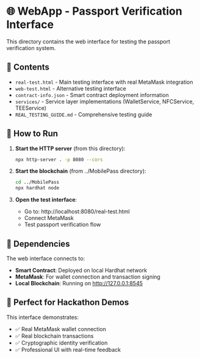 # 🌐 WebApp - Passport Verification Interface

This directory contains the web interface for testing the passport verification system.

## 📁 Contents

- `real-test.html` - Main testing interface with real MetaMask integration
- `web-test.html` - Alternative testing interface
- `contract-info.json` - Smart contract deployment information
- `services/` - Service layer implementations (WalletService, NFCService, TEEService)
- `REAL_TESTING_GUIDE.md` - Comprehensive testing guide

## 🚀 How to Run

1. **Start the HTTP server** (from this directory):
   ```bash
   npx http-server . -p 8080 --cors
   ```

2. **Start the blockchain** (from ../MobilePass directory):
   ```bash
   cd ../MobilePass
   npx hardhat node
   ```

3. **Open the test interface**:
   - Go to: http://localhost:8080/real-test.html
   - Connect MetaMask
   - Test passport verification flow

## 🔗 Dependencies

The web interface connects to:
- **Smart Contract**: Deployed on local Hardhat network
- **MetaMask**: For wallet connection and transaction signing
- **Local Blockchain**: Running on http://127.0.0.1:8545

## 🎯 Perfect for Hackathon Demos

This interface demonstrates:
- ✅ Real MetaMask wallet connection
- ✅ Real blockchain transactions
- ✅ Cryptographic identity verification
- ✅ Professional UI with real-time feedback 